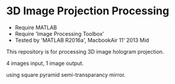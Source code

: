 # 3D Image Projection Processing
* Require MATLAB
* Require 'Image Processing Toolbox'
* Tested by 'MATLAB R2016a', MacbookAir 11' 2013 Mid


This repository is for processing 3D image hologram projection.

4 images input, 1 image output.

using square pyramid semi-transparancy mirror.
